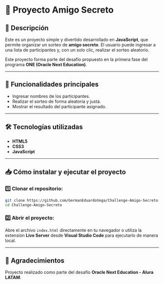 # 🎁 Proyecto Amigo Secreto

## 📖 Descripción

Este es un proyecto simple y divertido desarrollado en **JavaScript**, que permite organizar un sorteo de **amigo secreto**. El usuario puede ingresar a una lista de participantes y, con un solo clic, realizar el sorteo aleatorio.

Este proyecto forma parte del desafío propuesto en la primera fase del programa **ONE (Oracle Next Education)**.

---

## 🚀 Funcionalidades principales

- Ingresar nombres de los participantes.
- Realizar el sorteo de forma aleatoria y justa.
- Mostrar el resultado del participante asignado.

---

## 🛠️ Tecnologías utilizadas

- **HTML5**
- **CSS3**
- **JavaScript**

---

## 📥 Cómo instalar y ejecutar el proyecto

### 1️⃣ Clonar el repositorio:

```bash
git clone https://github.com/GermanEduardoVega/Challenge-Amigo-Secreto.git
cd Challenge-Amigo-Secreto
```

### 2️⃣ Abrir el proyecto:

Abre el archivo `index.html` directamente en tu navegador o utiliza la extensión **Live Server** desde **Visual Studio Code** para ejecutarlo de manera local.

---

## 🙌 Agradecimientos

Proyecto realizado como parte del desafío **Oracle Next Education - Alura LATAM**.

